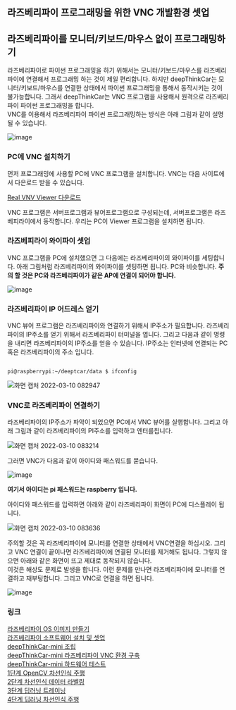 ## 라즈베리파이 프로그래밍을 위한 VNC 개발환경 셋업 
 
## 라즈베리파이를 모니터/키보드/마우스 없이 프로그래밍하기 
라즈베리파이로 파이썬 프로그래밍을 하기 위해서는 모니터/키보드/마우스를 라즈베리파이에 연결해서 프로그래밍 하는 것이 제일 편리합니다. 하지만 deepThinkCar는 모니터/키보드/마우스를 연결한 상태에서 파이썬 프로그래밍을 통해서 동작시키는 것이 불가능합니다. 그래서 deepThinkCar는 VNC 프로그램을 사용해서 원격으로 라즈베리파이 파이썬 프로그래밍을 합니다.    
VNC를 이용해서 라즈베리파이 파이썬 프로그래밍하는 방식은 아래 그림과 같이 설명 될 수 있습니다. 

![image](https://user-images.githubusercontent.com/76054530/157554069-abc0ad84-5bb0-4f84-9677-1b0fb4f5aade.png)

### PC에 VNC 설치하기
먼저 프로그래밍에 사용할 PC에 VNC 프로그램을 설치합니다. VNC는 다음 사이트에서 다은로드 받을 수 있습니다. 

[Real VNV Viewer 다운로드](https://www.realvnc.com/en/connect/download/viewer/)

VNC 프로그램은 서버프로그램과 뷰어프로그램으로 구성되는데, 서버프로그램은 라즈베피라이에서 동작합니다. 우리는 PC이 Viewer 프로그램을 설치하면 됩니다.   

### 라즈베피라이 와이파이 셋업 
VNC 프로그램을 PC에 설치했으면 그 다음에는 라즈베리파이의 와이파이를 세팅합니다. 아래 그림처럼 라즈베리파이의 와이파이를 셋팅하면 됩니다. 
PC와 비슷합니다. **주의 할 것은 PC와 라즈베리파이가 같은 AP에 연결이 되어야 합니다.** 

![image](https://user-images.githubusercontent.com/76054530/157556236-f6f5d64d-0ab3-4ac7-b838-ae65d200f04b.png)

### 라즈베리파이 IP 어드레스 얻기 
VNC 뷰어 프로그램은 라즈베리파이와 연결하기 위해서 IP주소가 필요합니다. 라즈베리파이의 IP주소를 얻기 위해서 라즈베리파이 터미널을 엽니다. 그리고 다음과 같이 명령을 내리면 라즈베리파이의 IP주소를 얻을 수 있습니다. IP주소는 인터넷에 연결되는 PC혹은 라즈베리파이의 주소 입니다. 
<pre><code>
pi@raspberrypi:~/deeptcar/data $ ifconfig
</code></pre>
![화면 캡처 2022-03-10 082947](https://user-images.githubusercontent.com/76054530/157556743-5fd7c3fa-02ec-4d19-bbe1-317843681e6a.png)

### VNC로 라즈베리파이 연결하기 
라즈베리파이의 IP주소가 파악이 되었으면 PC에서 VNC 뷰어를 실행합니다. 그리고 아래 그림과 같이 라즈베리파이의 PI주소를 입력하고 엔터를칩니다.

![화면 캡처 2022-03-10 083214](https://user-images.githubusercontent.com/76054530/157557016-63984cc4-9571-4174-8309-a17f7680ffb9.png)

그러면 VNC가 다음과 같이 아이디와 패스워드를 묻습니다. 

![image](https://user-images.githubusercontent.com/76054530/157557179-0ccba343-aaeb-454b-9271-ad214d1b9c3f.png)

**여기서 아이디는 pi 패스워드는 raspberry 입니다.** 

아이디와 패스워드를 입력하면 아래와 같이 라즈베리파이 화면이 PC에 디스플레이 됩니다. 

![화면 캡처 2022-03-10 083636](https://user-images.githubusercontent.com/76054530/157557729-37b3bdf7-f16a-435f-a909-0065c4aee7b3.png)


주의할 것은 꼭 라즈베리파이에 모니터를 연결한 상태에서 VNC연결을 하십시오.
그리고 VNC 연결이 끝이나면 라즈베리파이에 연결된 모니터를 제거해도 됩니다. 그렇지 않으면 아래와 같은 화면이 뜨고 제대로 동작되지 않습니다.   
이것은 해상도 문제로 발생을 합니다. 이런 문제를 만나면 라즈베리파이에 모니터를 연결하고 재부팅합니다. 그리고 VNC로 연결을 하면 됩니다. 

![image](https://user-images.githubusercontent.com/76054530/157557620-6a3be992-df59-454d-b1f5-a8eba2aadbef.png)

### 링크
[라즈베리파이 OS 이미지 만들기](https://jd-edu.github.io/deepThinkCar_mini/doc/os)      
[라즈베리파이 소프트웨어 설치 및 셋업](https://jd-edu.github.io/deepThinkCar_mini/doc/setup)       
[deepThinkCar-mini 조립](https://jd-edu.github.io/deepThinkCar_mini/doc/assembly)   
[deepThinkCar-mini 라즈베리파이 VNC 환경 구축](https://jd-edu.github.io/deepThinkCar_mini/doc/vnc)     
[deepThinkCar-mini 하드웨어 테스트](https://jd-edu.github.io/deepThinkCar_mini/doc/hardware)     
[1단계 OpenCV 차선인식 주행](https://jd-edu.github.io/deepThinkCar_mini/doc/step_1)        
[2단계 차선인식 데이터 라벨링](https://jd-edu.github.io/deepThinkCar_mini/doc/step_2)      
[3단계 딥러닝 트레이닝](https://jd-edu.github.io/deepThinkCar_mini/doc/step_3)     
[4단계 딥러닝 차선인식 주행](https://jd-edu.github.io/deepThinkCar_mini/doc/step_4)    
